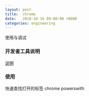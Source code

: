 ```yaml
---
layout: post
title:  chrome
date:   2018-10-16 09:00:00 +0800
categories: engineering
---
```

使用与调试
### 开发者工具说明
[说明](https://developers.google.com/web/tools/chrome-devtools/network-performance/resource-loading)


### 使用
快速查找打开的标签
chrome powerswith
